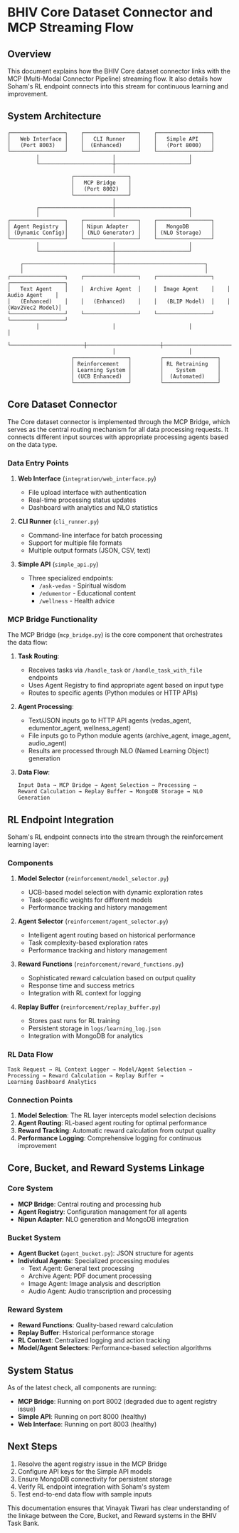 # BHIV Core Dataset Connector and MCP Streaming Flow

## Overview

This document explains how the BHIV Core dataset connector links with the MCP (Multi-Modal Connector Pipeline) streaming flow. It also details how Soham's RL endpoint connects into this stream for continuous learning and improvement.

## System Architecture

```
┌─────────────────┐    ┌─────────────────┐    ┌─────────────────┐
│   Web Interface │    │   CLI Runner    │    │   Simple API    │
│   (Port 8003)   │    │  (Enhanced)     │    │   (Port 8000)   │
└─────────────────┘    └─────────────────┘    └─────────────────┘
         │                       │                       │
         └───────────────────────┼───────────────────────┘
                                 │
                    ┌─────────────────┐
                    │   MCP Bridge    │
                    │   (Port 8002)   │
                    └─────────────────┘
                                 │
         ┌───────────────────────┼───────────────────────┐
         │                       │                       │
┌─────────────────┐    ┌─────────────────┐    ┌─────────────────┐
│ Agent Registry  │    │ Nipun Adapter   │    │   MongoDB       │
│ (Dynamic Config)│    │ (NLO Generator) │    │ (NLO Storage)   │
└─────────────────┘    └─────────────────┘    └─────────────────┘
         │                       │                       │
         └───────────────────────┼───────────────────────┘
                                 │
    ┌────────────────────────────┼────────────────────────────┐
    │                            │                            │
┌─────────────────┐    ┌─────────────────┐    ┌─────────────────┐    ┌─────────────────┐
│   Text Agent    │    │  Archive Agent  │    │  Image Agent    │    │  Audio Agent    │
│   (Enhanced)    │    │   (Enhanced)    │    │   (BLIP Model)  │    │ (Wav2Vec2 Model)│
└─────────────────┘    └─────────────────┘    └─────────────────┘    └─────────────────┘
         │                       │                       │                       │
         └───────────────────────┼───────────────────────┼───────────────────────┘
                                 │                       │
                    ┌─────────────────┐         ┌─────────────────┐
                    │ Reinforcement   │         │ RL Retraining   │
                    │ Learning System │         │    System       │
                    │ (UCB Enhanced)  │         │  (Automated)    │
                    └─────────────────┘         └─────────────────┘
```

## Core Dataset Connector

The Core dataset connector is implemented through the MCP Bridge, which serves as the central routing mechanism for all data processing requests. It connects different input sources with appropriate processing agents based on the data type.

### Data Entry Points

1. **Web Interface** (`integration/web_interface.py`)
   - File upload interface with authentication
   - Real-time processing status updates
   - Dashboard with analytics and NLO statistics

2. **CLI Runner** (`cli_runner.py`)
   - Command-line interface for batch processing
   - Support for multiple file formats
   - Multiple output formats (JSON, CSV, text)

3. **Simple API** (`simple_api.py`)
   - Three specialized endpoints:
     - `/ask-vedas` - Spiritual wisdom
     - `/edumentor` - Educational content
     - `/wellness` - Health advice

### MCP Bridge Functionality

The MCP Bridge (`mcp_bridge.py`) is the core component that orchestrates the data flow:

1. **Task Routing**:
   - Receives tasks via `/handle_task` or `/handle_task_with_file` endpoints
   - Uses Agent Registry to find appropriate agent based on input type
   - Routes to specific agents (Python modules or HTTP APIs)

2. **Agent Processing**:
   - Text/JSON inputs go to HTTP API agents (vedas_agent, edumentor_agent, wellness_agent)
   - File inputs go to Python module agents (archive_agent, image_agent, audio_agent)
   - Results are processed through NLO (Named Learning Object) generation

3. **Data Flow**:
   ```
   Input Data → MCP Bridge → Agent Selection → Processing → 
   Reward Calculation → Replay Buffer → MongoDB Storage → NLO Generation
   ```

## RL Endpoint Integration

Soham's RL endpoint connects into the stream through the reinforcement learning layer:

### Components

1. **Model Selector** (`reinforcement/model_selector.py`)
   - UCB-based model selection with dynamic exploration rates
   - Task-specific weights for different models
   - Performance tracking and history management

2. **Agent Selector** (`reinforcement/agent_selector.py`)
   - Intelligent agent routing based on historical performance
   - Task complexity-based exploration rates
   - Performance tracking and history management

3. **Reward Functions** (`reinforcement/reward_functions.py`)
   - Sophisticated reward calculation based on output quality
   - Response time and success metrics
   - Integration with RL context for logging

4. **Replay Buffer** (`reinforcement/replay_buffer.py`)
   - Stores past runs for RL training
   - Persistent storage in `logs/learning_log.json`
   - Integration with MongoDB for analytics

### RL Data Flow

```
Task Request → RL Context Logger → Model/Agent Selection → 
Processing → Reward Calculation → Replay Buffer → 
Learning Dashboard Analytics
```

### Connection Points

1. **Model Selection**: The RL layer intercepts model selection decisions
2. **Agent Routing**: RL-based agent routing for optimal performance
3. **Reward Tracking**: Automatic reward calculation from output quality
4. **Performance Logging**: Comprehensive logging for continuous improvement

## Core, Bucket, and Reward Systems Linkage

### Core System
- **MCP Bridge**: Central routing and processing hub
- **Agent Registry**: Configuration management for all agents
- **Nipun Adapter**: NLO generation and MongoDB integration

### Bucket System
- **Agent Bucket** (`agent_bucket.py`): JSON structure for agents
- **Individual Agents**: Specialized processing modules
  - Text Agent: General text processing
  - Archive Agent: PDF document processing
  - Image Agent: Image analysis and description
  - Audio Agent: Audio transcription and processing

### Reward System
- **Reward Functions**: Quality-based reward calculation
- **Replay Buffer**: Historical performance storage
- **RL Context**: Centralized logging and action tracking
- **Model/Agent Selectors**: Performance-based selection algorithms

## System Status

As of the latest check, all components are running:

- **MCP Bridge**: Running on port 8002 (degraded due to agent registry issue)
- **Simple API**: Running on port 8000 (healthy)
- **Web Interface**: Running on port 8003 (healthy)

## Next Steps

1. Resolve the agent registry issue in the MCP Bridge
2. Configure API keys for the Simple API models
3. Ensure MongoDB connectivity for persistent storage
4. Verify RL endpoint integration with Soham's system
5. Test end-to-end data flow with sample inputs

This documentation ensures that Vinayak Tiwari has clear understanding of the linkage between the Core, Bucket, and Reward systems in the BHIV Task Bank.